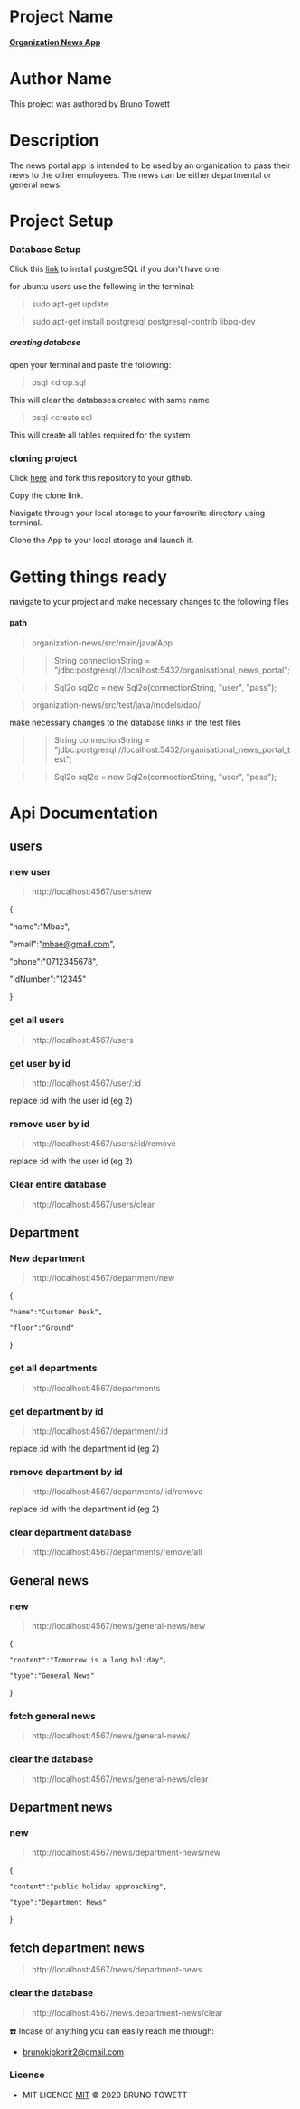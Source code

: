 # Project Name
#### [Organization News App](https://github.com/BTG001/organization-news)

# Author Name
This project was authored by Bruno Towett

# Description
The news portal app is intended to be used by an organization to pass their news to the other employees. The news can be either departmental or general news.

# Project Setup
### Database Setup
Click this [link](https://www.postgresql.org/download/) to install postgreSQL if you don't have one.

for ubuntu users use the following in the terminal:

> sudo apt-get update

> sudo apt-get install postgresql postgresql-contrib libpq-dev


 ##### creating database
open your terminal and paste the following:
> psql <drop.sql 

This will clear the databases created with same name

> psql <create.sql

This will create all tables required for the system

### cloning project

Click [here](https://github.com/BTG001/organization-news) and fork this repository to your github.

Copy the clone link.

Navigate through your local storage to your favourite directory using terminal.

Clone the App to your local storage and launch it.

# Getting things ready
 navigate to your project and make necessary changes to the following files
 #### path
 > organization-news/src/main/java/App

>>  String connectionString = "jdbc:postgresql://localhost:5432/organisational_news_portal";

>>  Sql2o sql2o = new Sql2o(connectionString, "user", "pass");

> organization-news/src/test/java/models/dao/

make necessary changes to the database links in the test files

>>  String connectionString = "jdbc:postgresql://localhost:5432/organisational_news_portal_test";

>>  Sql2o sql2o = new Sql2o(connectionString, "user", "pass");
 
  # Api Documentation
  
  ## users
  
  ### new user
  
  > http://localhost:4567/users/new
 
  {
  
 "name":"Mbae",
 
 "email":"mbae@gmail.com",
 
 "phone":"0712345678",
 
 "idNumber":"12345"
 
 }
 
 ### get all users
 
 > http://localhost:4567/users
 
 ### get user by id
 
 > http://localhost:4567/user/:id
 
 replace :id with the user id (eg 2)
 
 ### remove user by id
 
 > http://localhost:4567/users/:id/remove
 
 replace :id with the user id (eg 2)
 
 ### Clear entire database
 
 > http://localhost:4567/users/clear
 
 ## Department
 
 ### New department
 
 > http://localhost:4567/department/new
 
 {
 
 	"name":"Customer Desk",
 	
 	"floor":"Ground"
 	
 }
 
 ### get all departments
 
 > http://localhost:4567/departments
 
 ### get department by id
 
 > http://localhost:4567/department/:id
 
 replace :id with the department id (eg 2)
 
 ### remove department by id
 
 > http://localhost:4567/departments/:id/remove
 
 replace :id with the department id (eg 2)
 
 ### clear department database
 
 > http://localhost:4567/departments/remove/all
 
 ## General news
 
 ### new
 
 > http://localhost:4567/news/general-news/new
 
 {
 
 	"content":"Tomorrow is a long holiday",
 	
 	"type":"General News"
 	
 }
 
 ### fetch general news 
 
 > http://localhost:4567/news/general-news/
 
 ### clear the database
 
 > http://localhost:4567/news/general-news/clear
 
 ## Department news
 
 ### new
 
 > http://localhost:4567/news/department-news/new
 
 {
 
 	"content":"public holiday approaching",
 	
 	"type":"Department News"
 	
 }
 
 ## fetch department news
 
 > http://localhost:4567/news/department-news
 
 ### clear the database
 
 > http://localhost:4567/news.department-news/clear
  
  :phone: Incase of anything you can easily reach me through:
  * brunokipkorir2@gmail.com
  
  ### License
  
  * MIT LICENCE [MIT](http://opensource.org/licenses/MIT)
  © 2020 BRUNO TOWETT
  

